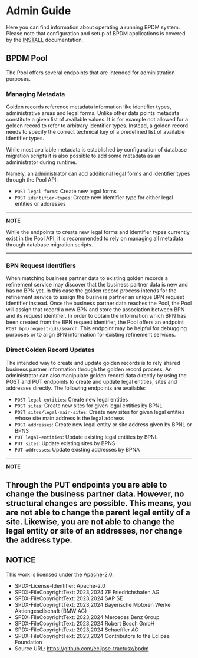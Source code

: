 # Admin Guide

Here you can find information about operating a running BPDM system.
Please note that configuration and setup of BPDM applications is covered by the [INSTALL](../../INSTALL.md) documentation.

## BPDM Pool

The Pool offers several endpoints that are intended for administration purposes.

### Managing Metadata

Golden records reference metadata information like identifier types, administrative areas and legal forms.
Unlike other data points metadata constitute a given list of available values.
It is for example not allowed for a golden record to refer to arbitrary identifier types.
Instead, a golden record needs to specify the correct technical key of a predefined list of available identifier types.

While most available metadata is established by configuration of database migration scripts it is also possible to add some metadata as an administrator during runtime.

Namely, an administrator can add additional legal forms and identifier types through the Pool API:

- `POST legal-forms`: Create new legal forms
- `POST identifier-types`: Create new identifier type for either legal entities or addresses

---
**NOTE**

While the endpoints to create new legal forms and identifier types currently exist in the Pool API, it is recommended to rely on managing all metadata through database migration scripts.

---

### BPN Request Identifiers

When matching business partner data to existing golden records a refinement service may discover that the business partner data is new and has no BPN yet.
In this case the golden record process intends for the refinement service to assign the business partner an unique BPN request identifier instead.
Once the business partner data reaches the Pool, the Pool will assign that record a new BPN and store the association between BPN and its request identifier.
In order to obtain the information which BPN has been created from the BPN request identifier, the Pool offers an endpoint `POST bpn/request-ids/search`.
This endpoint may be helpful for debugging purposes or to align BPN information for existing refinement services.

### Direct Golden Record Updates

The intended way to create and update golden records is to rely shared business partner information through the golden record process.
An administrator can also manipulate golden record data directly by using the POST and PUT endpoints to create and update legal entities, sites and addresses directly.
The following endpoints are available:

- `POST legal-entities`: Create new legal entities
- `POST sites`: Create new sites for given legal entities by BPNL
- `POST sites/legal-main-sites`: Create new sites for given legal entities whose site main address is the legal address
- `POST addresses`: Create new legal entity or site address given by BPNL or BPNS
- `PUT legal-entities`: Update existing legal entities by BPNL
- `PUT sites`: Update existing sites by BPNS
- `PUT addresses`: Update existing addresses by BPNA

---
**NOTE**

Through the PUT endpoints you are able to change the business partner data.
However, no structural changes are possible.
This means, you are not able to change the parent legal entity of a site.
Likewise, you are not able to change the legal entity or site of an addresses, nor change the address type.
---

## NOTICE

This work is licensed under the [Apache-2.0](https://www.apache.org/licenses/LICENSE-2.0).

- SPDX-License-Identifier: Apache-2.0
- SPDX-FileCopyrightText: 2023,2024 ZF Friedrichshafen AG
- SPDX-FileCopyrightText: 2023,2024 SAP SE
- SPDX-FileCopyrightText: 2023,2024 Bayerische Motoren Werke Aktiengesellschaft (BMW AG)
- SPDX-FileCopyrightText: 2023,2024 Mercedes Benz Group
- SPDX-FileCopyrightText: 2023,2024 Robert Bosch GmbH
- SPDX-FileCopyrightText: 2023,2024 Schaeffler AG
- SPDX-FileCopyrightText: 2023,2024 Contributors to the Eclipse Foundation
- Source URL: https://github.com/eclipse-tractusx/bpdm